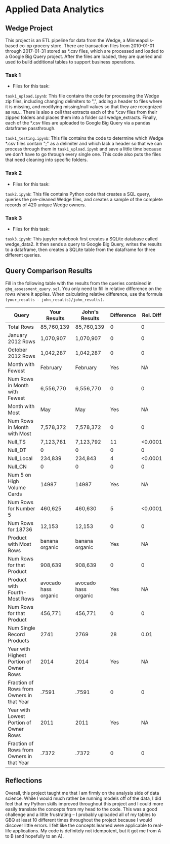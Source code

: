 # Applied Data Analytics

## Wedge Project

This project is an ETL pipeline for data from the Wedge, a Minneapolis-based co-op grocery store. There are transaction files from 2010-01-01 through 2017-01-31 stored as *.csv files, which are processed and loaded to a Google Big Query project. After the files are loaded, they are queried and used to build additional tables to support business operations. 

<!-- Any general commentary you'd like to say about the project --> 

### Task 1

* Files for this task: 
<!--  List of file or files here  --> 
`task1_upload.ipynb`: This file contains the code for processing the Wedge zip files, including changing delimiters to ",", adding a header to files where it is missing, and modifying missing/null values so that they are recognized as `NULL`. There is also a cell that extracts each of the *.csv files from their zipped folders and places them into a folder call wedge_extracts. Finally, each of the *.csv files are uploaded to Google Big Query via a pandas dataframe passthrough. 


`task1_testing.ipynb`: This file contains the code to determine which Wedge *.csv files contain ";" as a delimiter and which lack a header so that we can process through them in `task1_upload.ipynb` and save a little time because we don't have to go through every single one. This code also puts the files that need cleaning into specific folders.

<!--  Repeat for each file  --> 


### Task 2

* Files for this task: 
<!--  List of file or files here  --> 

`task2.ipynb`: This file contains Python code that creates a SQL query, queries the pre-cleaned Wedge files, and creates a sample of the complete records of 420 unique Wedge owners.

<!--  Repeat for each file  --> 
	

### Task 3

* Files for this task: 
<!--  List of file or files here  --> 

`task3.ipynb`: This jupyter notebook first creates a SQLite database called wedge_data2. It then sends a query to Google Big Query, writes the results to a dataframe, then creates a SQLite table from the dataframe for three different queries. 

<!--  Repeat for each file  --> 


## Query Comparison Results

Fill in the following table with the results from the 
queries contained in `gbq_assessment_query.sql`. You only
need to fill in relative difference on the rows where it applies. 
When calculating relative difference, use the formula 
` (your_results - john_results)/john_results)`. 



|  Query  |  Your Results  |  John's Results | Difference | Rel. Diff | 
|---|---|---|---|---|
| Total Rows  | 85,760,139  | 85,760,139  | 0  | 0  |
| January 2012 Rows  | 1,070,907  | 1,070,907  | 0  | 0  |
| October 2012 Rows  | 1,042,287  | 1,042,287  | 0  | 0  |
| Month with Fewest  | February  | February  | Yes  | NA  |
| Num Rows in Month with Fewest  | 6,556,770  | 6,556,770  | 0  | 0  |
| Month with Most  | May  | May  | Yes  | NA  |
| Num Rows in Month with Most  | 7,578,372  | 7,578,372  | 0  | 0  |
| Null_TS  |  7,123,781 | 7,123,792  | 11  | <0.0001  |
| Null_DT  | 0  | 0  | 0  | 0  |
| Null_Local  | 234,839  | 234,843  | 4  | <0.0001  |
| Null_CN  | 0  | 0  | 0  | 0  |
| Num 5 on High Volume Cards  | 14987  | 14987  | Yes  | NA  |
|  Num Rows for Number 5 |  460,625 | 460,630  | 5  | <0.0001  |
| Num Rows for 18736  |  12,153 | 12,153  | 0  | 0  |
| Product with Most Rows  | banana organic  | banana organic  | Yes  | NA  |
| Num Rows for that Product  | 908,639  | 908,639  | 0  | 0  |
| Product with Fourth-Most Rows  | avocado hass organic  | avocado hass organic  | Yes  | NA  |
| Num Rows for that Product  | 456,771  | 456,771  | 0  | 0  |
| Num Single Record Products  | 2741  | 2769  | 28  | 0.01  |
| Year with Highest Portion of Owner Rows  |  2014 | 2014  | Yes  | NA |
| Fraction of Rows from Owners in that Year  | .7591  | .7591  | 0  | 0  |
| Year with Lowest Portion of Owner Rows  | 2011  | 2011  | Yes  | NA |
| Fraction of Rows from Owners in that Year  | .7372  | .7372  | 0  | 0  |

## Reflections

Overall, this project taught me that I am firmly on the analysis side of data science. While I would much rather be running models off of the data, I did feel that my Python skills improved throughout this project and I could more easily translate the concepts from my head to the code. This was a good challenge and a little frustrating – I probably uploaded all of my tables to GBQ at least 10 different times throughout the project because I would discover little errors. I felt like the concepts learned were applicable to real-life applications. My code is definitely not idempotent, but it got me from A to B (and hopefully to an A).

<!-- I'd love to get 100-200 words on your experience doing the Wedge Project --> 
